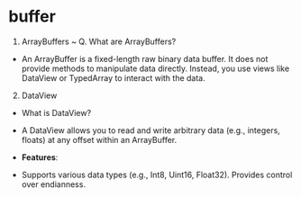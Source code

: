 # buffer 
1. ArrayBuffers 
~ Q. What are ArrayBuffers?
- An ArrayBuffer is a fixed-length raw binary data buffer.
It does not provide methods to manipulate data directly. Instead, you use views like DataView or TypedArray to interact with the data.

2. DataView
- What is DataView?

- A DataView allows you to read and write arbitrary data (e.g., integers, floats) at any offset within an ArrayBuffer.

- **Features**:
- Supports various data types (e.g., Int8, Uint16, Float32).
Provides control over endianness.